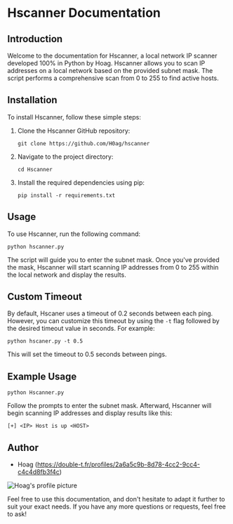 # Hscanner Documentation

## Introduction

Welcome to the documentation for Hscanner, a local network IP scanner developed 100% in Python by Hoag. Hscanner allows you to scan IP addresses on a local network based on the provided subnet mask. The script performs a comprehensive scan from 0 to 255 to find active hosts.

## Installation

To install Hscanner, follow these simple steps:

1. Clone the Hscanner GitHub repository:

    ```shell
    git clone https://github.com/H0ag/hscanner
    ```
    
2. Navigate to the project directory:
    ```shell
    cd Hscanner
    ```

3. Install the required dependencies using pip:

    ```shell
    pip install -r requirements.txt
    ```

## Usage
To use Hscanner, run the following command:
```shell
python hscanner.py
```
The script will guide you to enter the subnet mask. Once you've provided the mask, Hscanner will start scanning IP addresses from 0 to 255 within the local network and display the results.

## Custom Timeout
By default, Hscaner uses a timeout of 0.2 seconds between each ping. However, you can customize this timeout by using the ``-t`` flag followed by the desired timeout value in seconds. For example:

```shell
python hscaner.py -t 0.5
```
This will set the timeout to 0.5 seconds between pings.

## Example Usage
```shell
python Hscanner.py
```

Follow the prompts to enter the subnet mask. Afterward, Hscanner will begin scanning IP addresses and display results like this:

```
[+] <IP> Host is up <HOST>
```

## Author

- Hoag (https://double-t.fr/profiles/2a6a5c9b-8d78-4cc2-9cc4-c4c4d8fb3f4c)

![Hoag's profile picture](https://double-t.fr/ProfilesPictures/ProfilePicture_64c814e82e17e1.25709776.png "Hoag's profile picture")

Feel free to use this documentation, and don't hesitate to adapt it further to suit your exact needs. If you have any more questions or requests, feel free to ask!
